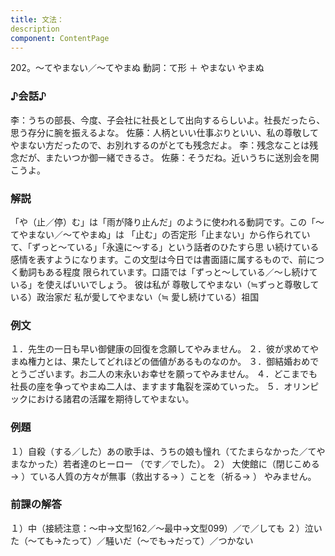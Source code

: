 ```yaml
---
title: 文法：
description
component: ContentPage
---
```



202。～てやまない／～てやまぬ
動詞：て形 ＋ やまない
やまぬ
### ♪会話♪
李：うちの部長、今度、子会社に社長として出向するらしいよ。社長だったら、思う存分に腕を振えるよな。 佐藤：人柄といい仕事ぶりといい、私の尊敬してやまない方だったので、お別れするのがとても残念だよ。
李：残念なことは残念だが、またいつか御一緒できるさ。
佐藤：そうだね。近いうちに送別会を開こうよ。
### 解説
「や（止／停）む」は「雨が降り止んだ」のように使われる動詞です。この「～てやまない／～てやまぬ」は 「止む」の否定形「止まない」から作られていて、「ずっと～ている」「永遠に～する」という話者のひたすら思 い続けている感情を表すようになります。この文型は今日では書面語に属するもので、前につく動詞もある程度 限られています。口語では「ずっと～している／～し続けている」を使えばいいでしょう。
彼は私が 尊敬してやまない（≒ずっと尊敬している）政治家だ 私が愛してやまない（≒ 愛し続けている）祖国
### 例文
１．先生の一日も早い御健康の回復を念願してやみません。
２．彼が求めてやまぬ権力とは、果たしてどれほどの価値があるものなのか。
３．御結婚おめでとうございます。お二人の末永いお幸せを願ってやみません。
４．どこまでも社長の座を争ってやまぬ二人は、ますます亀裂を深めていった。
５．オリンピックにおける諸君の活躍を期待してやまない。
### 例題
１）自殺（する／した）あの歌手は、うちの娘も憧れ（てたまらなかった／てやまなかった）若者達のヒーロー
（です／でした）。
２） 大使館に（閉じこめる→ ）ている人質の方々が無事（救出する→ ）ことを（祈る→ ）
やみません。
### 前課の解答
１）中（接続注意：～中→文型162／～最中→文型099）／で／しても
２）泣いた（～ても→たって）／騒いだ（～でも→だって）／つかない
